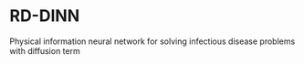 # RD-DINN
Physical information neural network for solving infectious disease problems with diffusion term
